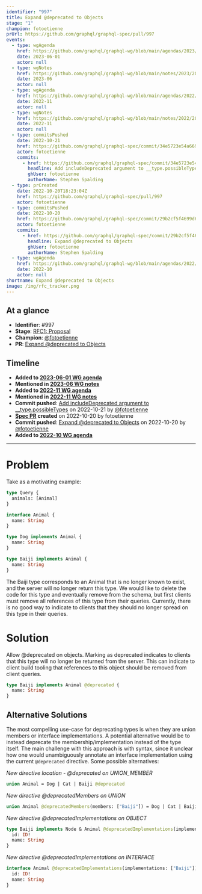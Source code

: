 ```yaml
---
identifier: "997"
title: Expand @deprecated to Objects
stage: "1"
champion: fotoetienne
prUrl: https://github.com/graphql/graphql-spec/pull/997
events:
  - type: wgAgenda
    href: https://github.com/graphql/graphql-wg/blob/main/agendas/2023/06-Jun/01-wg-primary.md
    date: 2023-06-01
    actor: null
  - type: wgNotes
    href: https://github.com/graphql/graphql-wg/blob/main/notes/2023/2023-06.md
    date: 2023-06
    actor: null
  - type: wgAgenda
    href: https://github.com/graphql/graphql-wg/blob/main/agendas/2022/11-Nov/wg-primary.md
    date: 2022-11
    actor: null
  - type: wgNotes
    href: https://github.com/graphql/graphql-wg/blob/main/notes/2022/2022-11.md
    date: 2022-11
    actor: null
  - type: commitsPushed
    date: 2022-10-21
    href: https://github.com/graphql/graphql-spec/commit/34e5723e54a66993747826843a25f8b5ae97d9ac
    actor: fotoetienne
    commits:
      - href: https://github.com/graphql/graphql-spec/commit/34e5723e54a66993747826843a25f8b5ae97d9ac
        headline: Add includeDeprecated argument to __type.possibleTypes
        ghUser: fotoetienne
        authorName: Stephen Spalding
  - type: prCreated
    date: 2022-10-20T18:23:04Z
    href: https://github.com/graphql/graphql-spec/pull/997
    actor: fotoetienne
  - type: commitsPushed
    date: 2022-10-20
    href: https://github.com/graphql/graphql-spec/commit/29b2cf5f4699d6d10d24f81b622ce315c669a205
    actor: fotoetienne
    commits:
      - href: https://github.com/graphql/graphql-spec/commit/29b2cf5f4699d6d10d24f81b622ce315c669a205
        headline: Expand @deprecated to Objects
        ghUser: fotoetienne
        authorName: Stephen Spalding
  - type: wgAgenda
    href: https://github.com/graphql/graphql-wg/blob/main/agendas/2022/10-Oct/wg-secondary-eu.md
    date: 2022-10
    actor: null
shortname: Expand @deprecated to Objects
image: /img/rfc_tracker.png
---
```


## At a glance

- **Identifier**: #997
- **Stage**: [RFC1: Proposal](https://github.com/graphql/graphql-spec/blob/main/CONTRIBUTING.md#stage-1-proposal)
- **Champion**: [@fotoetienne](https://github.com/fotoetienne)
- **PR**: [Expand @deprecated to Objects](https://github.com/graphql/graphql-spec/pull/997)

<!-- BEGIN_CUSTOM_TEXT -->



<!-- END_CUSTOM_TEXT -->

## Timeline

- **Added to [2023-06-01 WG agenda](https://github.com/graphql/graphql-wg/blob/main/agendas/2023/06-Jun/01-wg-primary.md)**
- **Mentioned in [2023-06 WG notes](https://github.com/graphql/graphql-wg/blob/main/notes/2023/2023-06.md)**
- **Added to [2022-11 WG agenda](https://github.com/graphql/graphql-wg/blob/main/agendas/2022/11-Nov/wg-primary.md)**
- **Mentioned in [2022-11 WG notes](https://github.com/graphql/graphql-wg/blob/main/notes/2022/2022-11.md)**
- **Commit pushed**: [Add includeDeprecated argument to __type.possibleTypes](https://github.com/graphql/graphql-spec/commit/34e5723e54a66993747826843a25f8b5ae97d9ac) on 2022-10-21 by [@fotoetienne](https://github.com/fotoetienne)
- **[Spec PR](https://github.com/graphql/graphql-spec/pull/997) created** on 2022-10-20 by fotoetienne
- **Commit pushed**: [Expand @deprecated to Objects](https://github.com/graphql/graphql-spec/commit/29b2cf5f4699d6d10d24f81b622ce315c669a205) on 2022-10-20 by [@fotoetienne](https://github.com/fotoetienne)
- **Added to [2022-10 WG agenda](https://github.com/graphql/graphql-wg/blob/main/agendas/2022/10-Oct/wg-secondary-eu.md)**

<!-- VERBATIM -->

---

# Problem

Take as a motivating example:

```graphql
type Query {
  animals: [Animal]
}

interface Animal {
  name: String
}

type Dog implements Animal {
  name: String
}

type Baiji implements Animal {
  name: String
}
```

The Baiji type corresponds to an Animal that is no longer known to exist, and the server will no longer return this type.
We would like to delete the code for this type and eventually remove from the schema, but first clients must remove all references of this type from their queries. Currently, there is no good way to indicate to clients that they should no longer spread on this type in their queries.

# Solution
Allow @deprecated on objects. Marking as deprecated indicates to clients that this type will no longer be returned from the server. This can indicate to client build tooling that references to this object should be removed from client queries.

```graphql
type Baiji implements Animal @deprecated {
  name: String
}
```

## Alternative Solutions
The most compelling use-case for deprecating types is when they are union members or interface implementations. A potential alternative would be to instead deprecate the membership/implementation instead of the type itself. The main challenge with this approach is with syntax, since it unclear how one would unambiguously annotate an interface implementation using the current `@deprecated` directive. Some possible alternatives:

*New directive location - @deprecated on UNION_MEMBER*
```graphql
union Animal = Dog | Cat | Baiji @deprecated
```

*New directive @deprecatedMembers on UNION*
```graphql
union Animal @deprecatedMembers(members: ["Baiji"]) = Dog | Cat | Baiji
```

*New directive @deprecatedImplementations on OBJECT*
```graphql
type Baiji implements Node & Animal @deprecatedImplementations(implementations: ["Animal"]) {
  id: ID!
  name: String
}
```

*New directive @deprecatedImplementations on INTERFACE*
```graphql
interface Animal @deprecatedImplementations(implementations: ["Baiji"]) {
  id: ID!
  name: String
}
```
